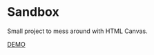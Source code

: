 # Sandbox

Small project to mess around with HTML Canvas.

[DEMO](https://adripanico.github.io/sandbox/)